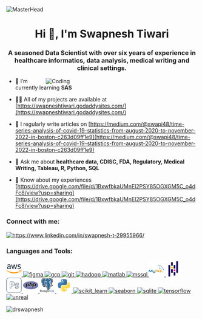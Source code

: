 ![MasterHead]([https://media.licdn.com/dms/image/C4D12AQESj72-s5gEKg/article-cover_image-shrink_423_752/0/1626753867110?e=1698883200&v=beta&t=58E6AL13nXDMiVpLHEn5aNMkxHeRmEMErDThukcnuQk](https://www.bing.com/images/search?view=detailV2&ccid=DsIpnvUF&id=857760D7243F00A57711B52BFCA69164B84BDD8F&thid=OIP.DsIpnvUFCtKFEXCWLx3g5QHaFj&mediaurl=https%3a%2f%2fdigitalcreativemind.com%2fwp-content%2fuploads%2f2021%2f06%2fAnalytics_amp_Data_Science.gif&cdnurl=https%3a%2f%2fth.bing.com%2fth%2fid%2fR.0ec2299ef5050ad2851170962f1de0e5%3frik%3dj91LuGSRpvwrtQ%26pid%3dImgRaw%26r%3d0&exph=450&expw=600&q=data+analyst+gif+for+github&simid=608020301452488990&FORM=IRPRST&ck=E1F3897028862C311590A53CBC779167&selectedIndex=0&itb=0&ajaxhist=0&ajaxserp=0))
<h1 align="center">Hi 👋, I'm Swapnesh Tiwari</h1>
<h3 align="center">A seasoned Data Scientist with over six years of experience in healthcare informatics, data analysis, medical writing and clinical settings.</h3>

<img align="right" alt="Coding" width="400" src= "https://digitalcreativemind.com/wp-content/uploads/2021/06/Analytics_amp_Data_Science.gif">

- 🌱 I’m currently learning **SAS**

- 👨‍💻 All of my projects are available at [https://swapneshtiwari.godaddysites.com/](https://swapneshtiwari.godaddysites.com/)

- 📝 I regularly write articles on [https://medium.com/@swapi48/time-series-analysis-of-covid-19-statistics-from-august-2020-to-november-2022-in-boston-c263d09ff1e9](https://medium.com/@swapi48/time-series-analysis-of-covid-19-statistics-from-august-2020-to-november-2022-in-boston-c263d09ff1e9)

- 💬 Ask me about **healthcare data, CDISC, FDA, Regulatory, Medical Writing, Tableau, R, Python, SQL**

- 📄 Know about my experiences [https://drive.google.com/file/d/1BxwfbkaUMnEl2PSY85OGXGM5C_o4dFc8/view?usp=sharing](https://drive.google.com/file/d/1BxwfbkaUMnEl2PSY85OGXGM5C_o4dFc8/view?usp=sharing)

<h3 align="left">Connect with me:</h3>
<p align="left">
<a href="https://www.linkedin.com/in/swapnesh-tiwari-m-d-29955966/" target="blank"><img align="center" src="https://raw.githubusercontent.com/rahuldkjain/github-profile-readme-generator/master/src/images/icons/Social/linked-in-alt.svg" alt="https://www.linkedin.com/in/swapnesh-t-29955966/" height="30" width="40" /></a>
</p>

<h3 align="left">Languages and Tools:</h3>
<p align="left"> <a href="https://aws.amazon.com" target="_blank" rel="noreferrer"> <img src="https://raw.githubusercontent.com/devicons/devicon/master/icons/amazonwebservices/amazonwebservices-original-wordmark.svg" alt="aws" width="40" height="40"/> </a> <a href="https://www.figma.com/" target="_blank" rel="noreferrer"> <img src="https://www.vectorlogo.zone/logos/figma/figma-icon.svg" alt="figma" width="40" height="40"/> </a> <a href="https://cloud.google.com" target="_blank" rel="noreferrer"> <img src="https://www.vectorlogo.zone/logos/google_cloud/google_cloud-icon.svg" alt="gcp" width="40" height="40"/> </a> <a href="https://git-scm.com/" target="_blank" rel="noreferrer"> <img src="https://www.vectorlogo.zone/logos/git-scm/git-scm-icon.svg" alt="git" width="40" height="40"/> </a> <a href="https://hadoop.apache.org/" target="_blank" rel="noreferrer"> <img src="https://www.vectorlogo.zone/logos/apache_hadoop/apache_hadoop-icon.svg" alt="hadoop" width="40" height="40"/> </a> <a href="https://www.mathworks.com/" target="_blank" rel="noreferrer"> <img src="https://upload.wikimedia.org/wikipedia/commons/2/21/Matlab_Logo.png" alt="matlab" width="40" height="40"/> </a> <a href="https://www.microsoft.com/en-us/sql-server" target="_blank" rel="noreferrer"> <img src="https://www.svgrepo.com/show/303229/microsoft-sql-server-logo.svg" alt="mssql" width="40" height="40"/> </a> <a href="https://www.mysql.com/" target="_blank" rel="noreferrer"> <img src="https://raw.githubusercontent.com/devicons/devicon/master/icons/mysql/mysql-original-wordmark.svg" alt="mysql" width="40" height="40"/> </a> <a href="https://pandas.pydata.org/" target="_blank" rel="noreferrer"> <img src="https://raw.githubusercontent.com/devicons/devicon/2ae2a900d2f041da66e950e4d48052658d850630/icons/pandas/pandas-original.svg" alt="pandas" width="40" height="40"/> </a> <a href="https://www.photoshop.com/en" target="_blank" rel="noreferrer"> <img src="https://raw.githubusercontent.com/devicons/devicon/master/icons/photoshop/photoshop-line.svg" alt="photoshop" width="40" height="40"/> </a> <a href="https://www.php.net" target="_blank" rel="noreferrer"> <img src="https://raw.githubusercontent.com/devicons/devicon/master/icons/php/php-original.svg" alt="php" width="40" height="40"/> </a> <a href="https://www.postgresql.org" target="_blank" rel="noreferrer"> <img src="https://raw.githubusercontent.com/devicons/devicon/master/icons/postgresql/postgresql-original-wordmark.svg" alt="postgresql" width="40" height="40"/> </a> <a href="https://www.python.org" target="_blank" rel="noreferrer"> <img src="https://raw.githubusercontent.com/devicons/devicon/master/icons/python/python-original.svg" alt="python" width="40" height="40"/> </a> <a href="https://scikit-learn.org/" target="_blank" rel="noreferrer"> <img src="https://upload.wikimedia.org/wikipedia/commons/0/05/Scikit_learn_logo_small.svg" alt="scikit_learn" width="40" height="40"/> </a> <a href="https://seaborn.pydata.org/" target="_blank" rel="noreferrer"> <img src="https://seaborn.pydata.org/_images/logo-mark-lightbg.svg" alt="seaborn" width="40" height="40"/> </a> <a href="https://www.sqlite.org/" target="_blank" rel="noreferrer"> <img src="https://www.vectorlogo.zone/logos/sqlite/sqlite-icon.svg" alt="sqlite" width="40" height="40"/> </a> <a href="https://www.tensorflow.org" target="_blank" rel="noreferrer"> <img src="https://www.vectorlogo.zone/logos/tensorflow/tensorflow-icon.svg" alt="tensorflow" width="40" height="40"/> </a> <a href="https://unrealengine.com/" target="_blank" rel="noreferrer"> <img src="https://raw.githubusercontent.com/kenangundogan/fontisto/036b7eca71aab1bef8e6a0518f7329f13ed62f6b/icons/svg/brand/unreal-engine.svg" alt="unreal" width="40" height="40"/> </a> </p>

<p><img align="center" src="https://github-readme-stats.vercel.app/api/top-langs?username=drswapnesh&show_icons=true&locale=en&layout=compact" alt="drswapnesh" /></p>
